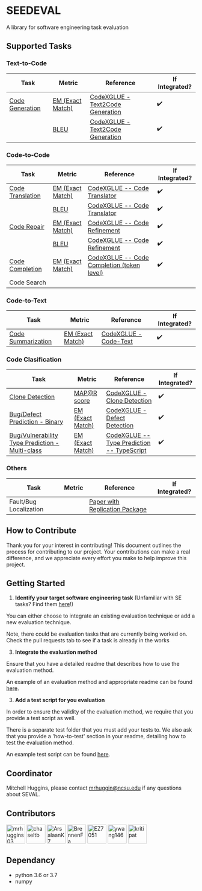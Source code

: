 # SEEDEVAL
A library for software engineering task evaluation

## Supported Tasks

### Text-to-Code

| Task | Metric | Reference | If Integrated? | 
|------|---------|----------------|----------------|
|   [Code Generation](https://github.com/SEEDGuard/SEVAL/blob/main/src/test/code_generation/test.py)   |   [EM (Exact Match)](https://github.com/SEEDGuard/SEVAL/blob/main/src/tasks/code_generation/eval.py)      |      [CodeXGLUE - Text2Code Generation](https://github.com/microsoft/CodeXGLUE/tree/main/Text-Code/text-to-code/evaluator)          |       :heavy_check_mark:        |
|      |   [BLEU](https://github.com/SEEDGuard/SEVAL/blob/main/src/tasks/code_generation/bleu.py)      |      [CodeXGLUE - Text2Code Generation](https://github.com/microsoft/CodeXGLUE/tree/main/Text-Code/text-to-code/evaluator)          |       :heavy_check_mark:        |


### Code-to-Code

| Task | Metric | Reference | If Integrated? |
|------|---------|----------------|----------------|
|  [Code Translation](https://github.com/SEEDGuard/SEVAL/blob/main/src/test/code_translation/test.py)    |    [EM (Exact Match)](https://github.com/SEEDGuard/SEVAL/blob/main/src/tasks/code_translation/eval.py)     |        [CodeXGLUE -- Code Translator](https://github.com/microsoft/CodeXGLUE/tree/main/Code-Code/code-to-code-trans/evaluator)        |         :heavy_check_mark:       |
|      |   [BLEU](https://github.com/SEEDGuard/SEVAL/blob/main/src/tasks/code_translation/bleu.py)      |      [CodeXGLUE -- Code Translator](https://github.com/microsoft/CodeXGLUE/tree/main/Code-Code/code-to-code-trans/evaluator)          |          :heavy_check_mark:      |
|  [Code Repair](https://github.com/SEEDGuard/SEVAL/blob/main/src/test/code_repair/test.py)    |    [EM (Exact Match)](https://github.com/SEEDGuard/SEVAL/blob/main/src/tasks/code_repair/eval.py)     |        [CodeXGLUE -- Code Refinement](https://github.com/microsoft/CodeXGLUE/tree/main/Code-Code/code-refinement/evaluator)        |         :heavy_check_mark:       |
|      |   [BLEU](https://github.com/SEEDGuard/SEVAL/blob/main/src/tasks/code_repair/bleu.py)      |     [CodeXGLUE -- Code Refinement](https://github.com/microsoft/CodeXGLUE/tree/main/Code-Code/code-refinement/evaluator)        |        :heavy_check_mark:        |
|  [Code Completion](https://github.com/SEEDGuard/SEVAL/blob/main/src/test/code_completion/test.py)    |    [EM (Exact Match)](https://github.com/SEEDGuard/SEVAL/blob/main/src/tasks/code_completion/eval.py)     |        [CodeXGLUE -- Code Completion (token level)](https://github.com/microsoft/CodeXGLUE/tree/main/Code-Code/CodeCompletion-token/evaluator)        |       :heavy_check_mark:        |
|  Code Search    |         |                |               |

### Code-to-Text

| Task | Metric | Reference | If Integrated? |
|------|---------|----------------|----------------|
|  [Code Summarization](https://github.com/SEEDGuard/SEVAL/blob/main/src/test/code_summarization/test.py)    |    [EM (Exact Match)](https://github.com/SEEDGuard/SEVAL/blob/main/src/tasks/code_summarization/eval.py)     |        [CodeXGLUE - Code-Text](https://github.com/microsoft/CodeXGLUE/tree/main/Code-Text/code-to-text/evaluator)        |       :heavy_check_mark:        |


### Code Clasification

| Task | Metric | Reference | If Integrated? |
|------|---------|----------------|----------------|
|  [Clone Detection](https://github.com/SEEDGuard/SEVAL/blob/main/src/test/clone_detection/test.py)    |    [MAP@R score](https://github.com/SEEDGuard/SEVAL/blob/main/src/tasks/clone_detection/eval.py)     |    [CodeXGLUE - Clone Detection](https://github.com/microsoft/CodeXGLUE/blob/main/Code-Code/Clone-detection-BigCloneBench/README.md)            |       :heavy_check_mark:        |
|  [Bug/Defect Prediction - Binary](https://github.com/SEEDGuard/SEVAL/blob/main/src/test/defect_detection/test.py)    |    [EM (Exact Match)](https://github.com/SEEDGuard/SEVAL/blob/main/src/tasks/defect_detection/eval.py)     |    [CodeXGLUE - Defect Detection](https://github.com/microsoft/CodeXGLUE/blob/main/Code-Code/Defect-detection/evaluator/evaluator.py)            |        :heavy_check_mark:       |
|  [Bug/Vulnerability Type Prediction - Multi-class](https://github.com/SEEDGuard/SEVAL/blob/main/src/test/type_prediction/test.py)    |     [EM (Exact Match)](https://github.com/SEEDGuard/SEVAL/blob/main/src/tasks/type_prediction/eval.py)    |      [CodeXGLUE -- Type Prediction -- TypeScript](https://github.com/microsoft/CodeXGLUE/blob/main/Code-Code/TypePrediction-TypeScript/evaluator/evaluator.py)          |       :heavy_check_mark:        |


### Others

| Task | Metric | Reference | If Integrated? |
|------|---------|----------------|----------------|
|  Fault/Bug Localization    |         |  [Paper with Replication Package]()             |               |


## How to Contribute

Thank you for your interest in contributing! This document outlines the process for contributing to our project. Your contributions can make a real difference, and we appreciate every effort you make to help improve this project.

## Getting Started

1. **Identify your target software engineering task** (Unfamiliar with SE tasks? Find them [here](https://github.com/gai4se/LLM4SE?tab=readme-ov-file#paper-list)!)

You can either choose to integrate an existing evaluation technique or add a new evaluation technique. 

Note, there could be evaluation tasks that are currently being worked on. Check the pull requests tab to see if a task is already in the works

3. **Integrate the evaluation method**

Ensure that you have a detailed readme that describes how to use the evaluation method.

An example of an evaluation method and appropriate readme can be found [here](https://github.com/SEEDGuard/SEVAL/tree/main/src/tasks/code_generation).

3. **Add a test script for you evaluation**

In order to ensure the validity of the evaluation method, we require that you provide a test script as well. 

There is a separate test folder that you must add your tests to. We also ask that you provide a 'how-to-test' section in your readme, detailing how to test the evaluation method.

An example test script can be found [here](https://github.com/SEEDGuard/SEVAL/blob/main/src/test/code_generation/test.py).

## Coordinator

Mitchell Huggins, please contact [mrhuggin@ncsu.edu](mrhuggin@ncsu.edu) if any questions about SEVAL.

## Contributors

<p align="left"><a href="https://github.com/mrhuggins03"><img src="https://avatars.githubusercontent.com/mrhuggins03?v=4" width="50px" alt="mrhuggins03" /></a>
<a href="https://github.com/chaseltb"><img src="https://avatars.githubusercontent.com/chaseltb?v=4" width="50px" alt="chaseltb" /></a>
<a href="https://github.com/ArsalaanK7"><img src="https://avatars.githubusercontent.com/ArsalaanK7?v=4" width="50px" alt="ArsalaanK7" /></a>
<a href="https://github.com/BrennenFa"><img src="https://avatars.githubusercontent.com/BrennenFa?v=4" width="50px" alt="BrennenFa" /></a>
<a href="https://github.com/EZ7051"><img src="https://avatars.githubusercontent.com/EZ7051?v=4" width="50px" alt="EZ7051" /></a>
<a href="https://github.com/ywang146"><img src="https://avatars.githubusercontent.com/ywang146?v=4" width="50px" alt="ywang146" /></a>
<a href="https://github.com/kritipat"><img src="https://avatars.githubusercontent.com/kritipat?v=4" width="50px" alt="kritipat" /></a>
</p>

## Dependancy
- python 3.6 or 3.7
- numpy

